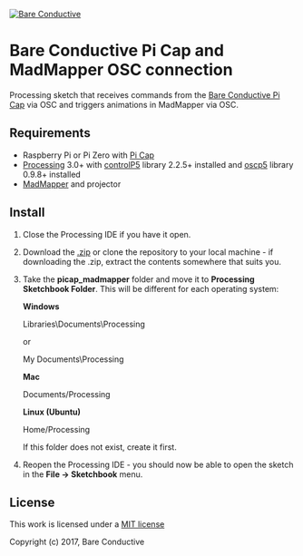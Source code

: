 [![Bare Conductive](http://bareconductive.com/assets/images/LOGO_256x106.png)](http://www.bareconductive.com/)

# Bare Conductive Pi Cap and MadMapper OSC connection

Processing sketch that receives commands from the [Bare Conductive Pi Cap](https://www.bareconductive.com/shop/pi-cap/) via OSC and triggers animations in MadMapper via OSC.

## Requirements

* Raspberry Pi or Pi Zero with [Pi Cap](https://www.bareconductive.com/shop/pi-cap/)
* [Processing](http://www.processing.org/download) 3.0+ with [controlP5](http://www.sojamo.de/libraries/controlP5/) library 2.2.5+ installed and [oscp5](http://www.sojamo.de/libraries/oscP5/) library 0.9.8+ installed
* [MadMapper](http://madmapper.com/) and projector

## Install

1. Close the Processing IDE if you have it open.
1. Download the [.zip](https://github.com/BareConductive/picap-madmapper/archive/public.zip) or clone the repository to your local machine - if downloading the .zip, extract the contents somewhere that suits you.
1. Take the **picap_madmapper** folder and move it to **Processing Sketchbook Folder**. This will be different for each operating system: 

	**Windows**
	
	Libraries\\Documents\\Processing
	
	or
	
	My Documents\\Processing	
	
	**Mac**
	
	Documents/Processing
	
	**Linux (Ubuntu)**
	
	Home/Processing


	If this folder does not exist, create it first.
1. Reopen the Processing IDE - you should now be able to open the sketch in the **File -> Sketchbook** menu.

## License

  This work is licensed under a [MIT license](https://opensource.org/licenses/MIT)

  Copyright (c) 2017, Bare Conductive
